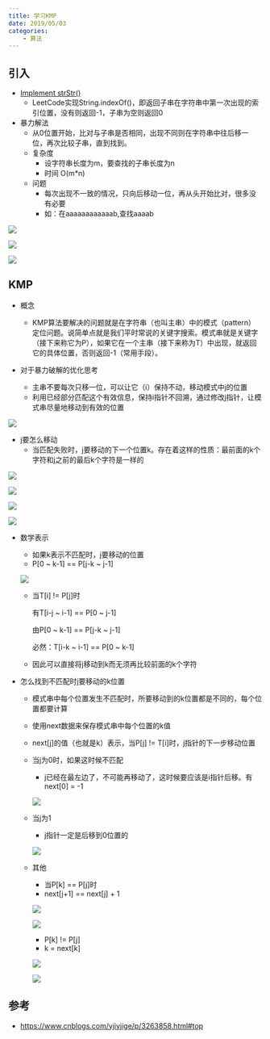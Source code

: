 ```yaml
---
title: 学习KMP
date: 2019/05/03
categories: 
    - 算法
---
```

## 引入
* [Implement strStr()](https://leetcode.com/problems/implement-strstr/)
    * LeetCode实现String.indexOf()，即返回子串在字符串中第一次出现的索引位置，没有则返回-1，子串为空则返回0
* 暴力解法
    * 从0位置开始，比对与子串是否相同，出现不同则在字符串中往后移一位，再次比较子串，直到找到。
    * 复杂度
        * 设字符串长度为m，要查找的子串长度为n
        * 时间 O(m*n)
    * 问题
        * 每次出现不一致的情况，只向后移动一位，再从头开始比对，很多没有必要
        * 如：在aaaaaaaaaaaab,查找aaaab

![](https://puui.qpic.cn/fans_admin/0/3_1500912214_1556864943460/0)

![](https://puui.qpic.cn/fans_admin/0/3_1486517634_1556864983556/0)

![](https://puui.qpic.cn/fans_admin/0/3_308750603_1556864998323/0)

## KMP
* 概念
    * KMP算法要解决的问题就是在字符串（也叫主串）中的模式（pattern）定位问题。说简单点就是我们平时常说的关键字搜索。模式串就是关键字（接下来称它为P），如果它在一个主串（接下来称为T）中出现，就返回它的具体位置，否则返回-1（常用手段）。

* 对于暴力破解的优化思考
    * 主串不要每次只移一位，可以让它（i）保持不动，移动模式中j的位置
    * 利用已经部分匹配这个有效信息，保持i指针不回溯，通过修改j指针，让模式串尽量地移动到有效的位置
    
![](https://puui.qpic.cn/fans_admin/0/3_308750603_1556865032698/0)

* j要怎么移动
    * 当匹配失败时，j要移动的下一个位置k。存在着这样的性质：最前面的k个字符和j之前的最后k个字符是一样的

![](https://puui.qpic.cn/fans_admin/0/3_1486517634_1556865346487/0)

![](https://puui.qpic.cn/fans_admin/0/3_771348268_1556865899518/0)

![](https://puui.qpic.cn/fans_admin/0/3_1268522869_1556866125545/0)

![](https://puui.qpic.cn/fans_admin/0/3_122902507_1556866189608/0)

* 数学表示
    * 如果k表示不匹配时，j要移动的位置
    * P[0 ~ k-1] == P[j-k ~ j-1]
    
    ![](https://puui.qpic.cn/fans_admin/0/3_1268522869_1556866470014/0)
    
    * 当T[i] != P[j]时
      
      有T[i-j ~ i-1] == P[0 ~ j-1]
      
      由P[0 ~ k-1] == P[j-k ~ j-1]
      
      必然：T[i-k ~ i-1] == P[0 ~ k-1]
      
    * 因此可以直接将j移动到k而无须再比较前面的k个字符

* 怎么找到不匹配时j要移动的k位置
    * 模式串中每个位置发生不匹配时，所要移动到的k位置都是不同的，每个位置都要计算
    * 使用next数据来保存模式串中每个位置的k值
    * next[j]的值（也就是k）表示，当P[j] != T[i]时，j指针的下一步移动位置
    * 当j为0时，如果这时候不匹配
        * j已经在最左边了，不可能再移动了，这时候要应该是i指针后移。有next[0] = -1
        
        ![](https://puui.qpic.cn/fans_admin/0/3_912665407_1556869374669/0)
    
    * 当j为1
        * j指针一定是后移到0位置的
        
        ![](https://puui.qpic.cn/fans_admin/0/3_767595719_1556869496396/0)
        
    * 其他
        * 当P[k] == P[j]时
        * next[j+1] == next[j] + 1
        
        ![](https://puui.qpic.cn/fans_admin/0/3_912665407_1556869639696/0)
        
        ![](https://puui.qpic.cn/fans_admin/0/3_912665407_1556869662493/0)
        
        * P[k] != P[j]
        * k = next[k]
        
        ![](https://puui.qpic.cn/fans_admin/0/3_912665407_1556869752648/0)
        
        ![](https://puui.qpic.cn/fans_admin/0/3_912665407_1556870613284/0)
        
## 参考

* https://www.cnblogs.com/yjiyjige/p/3263858.html#top

        
    
    

    